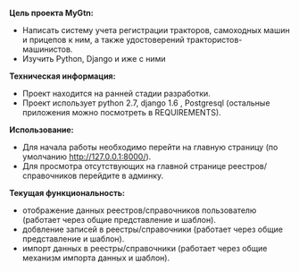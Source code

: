 **Цель проекта MyGtn:**  
* Написать систему учета регистрации тракторов, самоходных машин и прицепов к ним, а также удостоверений трактористов-машинистов.
* Изучить Python, Django и иже с ними

**Техническая информация:**
* Проект находится на ранней стадии разработки.
* Проект использует python 2.7, django 1.6 , Postgresql (остальные приложения можно посмотреть в REQUIREMENTS).

**Использование:**
* Для начала работы необходимо перейти на главную страницу (по умолчанию http://127.0.0.1:8000/).
* Для просмотра отсутствующих на главной странице реестров/справочников перейдите в админку.

**Текущая функциональность:**  
* отображение данных реестров/справочников пользователю (работает через общие представление и шаблон).
* добвление записей в реестры/справочники (работает через общие представление и шаблон).
* импорт данных в реестры/справочники (работает через общие механизм импорта данных и шаблон).
